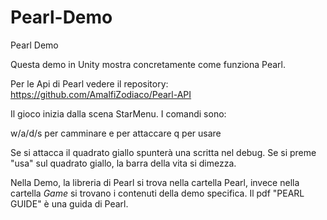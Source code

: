 # Pearl-Demo
Pearl Demo

Questa demo in Unity mostra concretamente come funziona Pearl.

Per le Api di Pearl vedere il repository: https://github.com/AmalfiZodiaco/Pearl-API

Il gioco inizia dalla scena StarMenu.
I comandi sono:

w/a/d/s per camminare
e per attaccare
q per usare

Se si attacca il quadrato giallo spunterà una scritta nel debug.
Se si preme "usa" sul quadrato giallo, la barra della vita si dimezza.

Nella Demo, la libreria di Pearl si trova nella cartella Pearl, invece nella cartella _Game_ si trovano i contenuti della demo specifica.
Il pdf "PEARL GUIDE" è una guida di Pearl.
